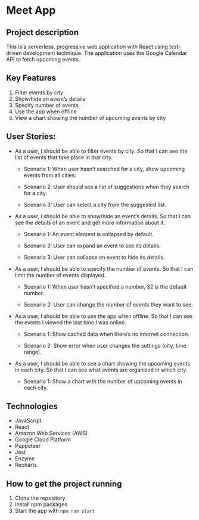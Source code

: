 # Meet App
## Project description
This is a serverless, progressive web application with React using test-driven development technique. The application uses the Google Calendar API to fetch upcoming events.

## Key Features
1. Filter events by city
2. Show/hide an event’s details
3. Specify number of events
4. Use the app when offline
5. View a chart showing the number of upcoming events by city

## User Stories:
* As a user, I should be able to filter events by city. So that I can see the list of events that take place in that city.
    * Scenario 1: When user hasn’t searched for a city, show upcoming events from all cities.

    * Scenario 2: User should see a list of suggestions when they search for a city.

    * Scenario 3: User can select a city from the suggested list.

* As a user, I should be able to show/hide an event’s details. So that I can see the details of an event and get more information about it.
    * Scenario 1: An event element is collapsed by default.

    * Scenario 2: User can expand an event to see its details.

    * Scenario 3: User can collapse an event to hide its details.

* As a user, I should be able to specify the number of events. So that I can limit the number of events displayed.
    * Scenario 1: When user hasn’t specified a number, 32 is the default number.

    * Scenario 2: User can change the number of events they want to see.

* As a user, I should be able to use the app when offline. So that I can see the events I viewed the last time I was online.
    * Scenario 1: Show cached data when there’s no internet connection.
    
    * Scenario 2: Show error when user changes the settings (city, time range).

* As a user, I should be able to see a chart showing the upcoming events in each city. So that I can see what events are organized in which city.
    * Scenario 1: Show a chart with the number of upcoming events in each city.

## Technologies
* JavaScript
* React
* Amazon Web Services (AWS)
* Google Cloud Platform
* Puppeteer
* Jest
* Enzyme
* Recharts

## How to get the project running
1. Clone the repository
2. Install npm packages 
3. Start the app with ``npm run start``


